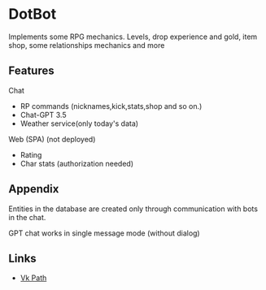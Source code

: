 
# DotBot

Implements some RPG mechanics. Levels, drop experience and gold, item shop, some relationships mechanics and more


## Features

Chat
- RP commands (nicknames,kick,stats,shop and so on.)
- Chat-GPT 3.5  
- Weather service(only today's data)

Web (SPA) (not deployed)
- Rating
- Char stats (authorization needed)


## Appendix

Entities in the database are created only through communication with bots in the chat.

GPT chat works in single message mode (without dialog)


## Links

 - [Vk Path](https://vk.com/public218552053)
